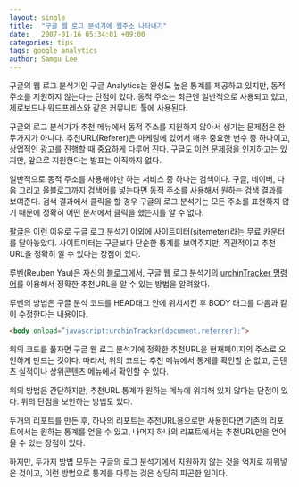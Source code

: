 ```yaml
---
layout: single
title:  "구글 웹 로그 분석기에 웹주소 나타내기"
date:   2007-01-16 05:34:01 +09:00
categories: tips
tags: google analytics
author: Samgu Lee
---
```

구글의 웹 로그 분석기인 구글 Analytics는 완성도 높은 통계를 제공하고 있지만, 동적 주소를 지원하지 않는다는 단점이 있다. 동적 주소는 최근엔 일반적으로 사용되고 있고, 제로보드나 워드프레스와 같은 커뮤니티 툴에 사용된다.

구글의 로그 분석기가 추천 메뉴에서 동적 주소를 지원하지 않아서 생기는 문제점은 한두가지가 아니다. 추천URL(Referer)은 마케팅에 있어서 매우 중요한 변수 중 하나이고, 상업적인 광고를 진행할 때 중요하게 다루어 진다. 구글도 [이런 문제점을 인지](http://analytics.blogspot.com/2006/11/tip-cross-segment-for-bloggers_12.html)하고는 있지만, 앞으로 지원한다는 발표는 아직까지 없다.

일반적으로 동적 주소를 사용해야만 하는 서비스 중 하나는 검색이다. 구글, 네이버, 다음 그리고 올블로그까지 검색어를 넣는다면 동적 주소를 사용해서 원하는 검색 결과를 보여준다. 검색 결과에서 클릭을 할 경우 구글의 로그 분석기는 모든 주소를 표현하지 않기 때문에 정확히 어떤 문서에서 클릭을 했는지를 알 수 없다.

[팔글](https://www.palgle.com)은 이런 이유로 구글 로그 분석기 이외에 사이트미터(sitemeter)라는 무료 카운터를 달아놓았다. 사이트미터는 구글보다 단순한 통계를 보여주지만, 직관적이고 추천URL을 정확히 알 수 있다는 장점이 있다.

루벤(Reuben Yau)은 자신의 [블로그](http://www.reubenyau.com/google-analytics-hack-obtaining-full-referring-url/)에서, 구글 웹 로그 분석기의 [urchinTracker 명령어](http://www.google.com/support/analytics/bin/answer.py?answer=27229)를 이용해서 정확한 추천URL을 알 수 있는 방법을 알려왔다.

루벤의 방법은 구글 분석 코드를 HEAD태그 안에 위치시킨 후 BODY 태그를 다음과 같이 수정한다는 내용이다.

```html
<body onload=”javascript:urchinTracker(document.referrer);”>
```

위의 코드를 풀자면 구글 웹 로그 분석기에 정확한 추천URL을 현재페이지의 주소로 오인하게 만드는 것이다. 따라서, 위의 코드는 추천 메뉴에서 통계를 확인할 순 없고, 콘텐츠 실적이나 상위콘텐츠 메뉴에서 확인할 수 있다.

위의 방법은 간단하지만, 추천URL 통계가 원하는 메뉴에 위치해 있지 않다는 단점이 있다. 위의 단점을 보안하는 방법도 있다.

두개의 리포트를 만든 후, 하나의 리포트는 추천URL용으로만 사용한다면 기존의 리포트에서는 원하는 통계를 얻을 수 있고, 나머지 하나의 리포트에서는 추천URL만을 얻어 올 수 있는 장점이 있다.

하지만, 두가지 방법 모두는 구글의 로그 분석기에서 지원하지 않는 것을 억지로 끼워넣은 것이고, 이런 방법으로 통계를 다루는 것은 상당히 피곤한 일이다.
